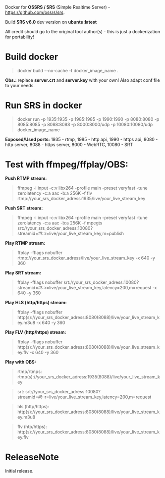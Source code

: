 Docker for **OSSRS / SRS** (Simple Realtime Server) - https://github.com/ossrs/srs.

Build **SRS v6.0** dev version on **ubuntu:latest**

All credit should go to the original tool author(s) - this is just a dockerization for portability!

# Build docker

>docker build --no-cache -t docker_image_name .

**Obs.:** replace **server.crt** and **server.key** with your own! Also adapt conf file to your needs.

# Run SRS in docker

>docker run -p 1935:1935 -p 1985:1985 -p 1990:1990 -p 8080:8080 -p 8085:8085 -p 8088:8088 -p 8000:8000/udp -p 10080:10080/udp docker_image_name

**Exposed/Used ports:** 1935 - rtmp, 1985 - http api, 1990 - https api, 8080 - http server, 8088 - https server, 8000 - WebRTC, 10080 - SRT


**Test with ffmpeg/ffplay/OBS:**
=====

**Push RTMP stream:** 

>ffmpeg -i input -c:v libx264 -profile main -preset veryfast -tune zerolatency -c:a aac -b:a 256K -f flv rtmp://your_srs_docker_adress:1935/live/your_live_stream_key

**Push SRT stream:** 

>ffmpeg -i input -c:v libx264 -profile main -preset veryfast -tune zerolatency -c:a aac -b:a 256K -f mpegts srt://your_srs_docker_adress:10080?streamid=#!::r=live/your_live_stream_key,m=publish


**Play RTMP stream:**

>ffplay -fflags nobuffer rtmp://your_srs_docker_adress/live/your_live_stream_key -x 640 -y 360

**Play SRT stream:**

>ffplay -fflags nobuffer srt://your_srs_docker_adress:10080?streamid=#!::r=live/your_live_stream_key,latency=200,m=request -x 640 -y 360

**Play HLS (http/https) stream:**

>ffplay -fflags nobuffer http(s)://your_srs_docker_adress:8080(8088)/live/your_live_stream_key.m3u8 -x 640 -y 360

**Play FLV (http/https) stream:**

>ffplay -fflags nobuffer http(s)://your_srs_docker_adress:8080(8088)/live/your_live_stream_key.flv -x 640 -y 360

**Play with OBS:**
>rtmp/rtmps: rtmp(s)://your_srs_docker_adress:1935(8088)/live/your_live_stream_key

>srt: srt://your_srs_docker_adress:10080?streamid=#!::r=live/your_live_stream_key,latency=200,m=request

>hls (http/https): http(s)://your_srs_docker_adress:8080(8088)/live/your_live_stream_key.m3u8

>flv (htp/https): http(s)://your_srs_docker_adress:8080(8088)/live/your_live_stream_key.flv

ReleaseNote
============

Initial release.
